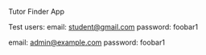 Tutor Finder App

Test users:
email: student@gmail.com
password: foobar1

email: admin@example.com
password: foobar1